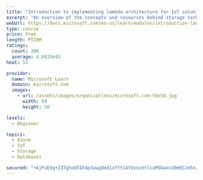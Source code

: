 ```yaml
---
title: "Introduction to implementing lambda architecture for IoT solutions"
excerpt: "An overview of the concepts and resources behind storage technologies used in IoT applications on Azure. After completing the module, you can determine when to use Blob storage, Data Lake storage, Azure Cosmos DB, and Time Series Insights."
webUrl: https://docs.microsoft.com/en-us/learn/modules/introduction-lambda-architecture-iot-solutions/
type: course
price: Free
length: PT28M
ratings:
  count: 390
  average: 4.6025643
heat: 53

provider:
  name: Microsoft Learn
  domain: microsoft.com
  images:
    - url: /assets/images/organizations/microsoft.com-50x50.jpg
      width: 50
      height: 50

levels:
  - Beginner

topics:
  - Azure
  - IoT
  - Storage
  - Databases

secured: "+AjFuEdq+23TghoUXIh4p3awgOmd1xfYtCAfUvochtlsaMSGwxn10mECJe5n/XtCpGtYZtQC41Y94a8TL20Gce1YH12AAkxz4OwcqbsNWunCBj+NTtGEzc2H4obLcIiFf4n6tJ3yAtHWcmyAgvTlyXAcUp2dtA4eYucJbFqK3NRqbtLi35/Rk7X7wAD0HOqiF7PM4ZDVtas6Z60u5FEnKbIBsAQP6Ohc3DI7nxqFOR/ijAzmhU9XXNtpIdHKpZOHABzyJX2G00YsX/B9y165z8NAQMIqCRyZcIn/W/3zSa4JpQbOdvyRb53yYzDgL2w+Z2q/3NqATLB8BfRbT5WN0Sxd0C4ImDkQdMY7kZMvStvWPsEDwe2WnK452Lch3IKHcSZTgYHwtkBpHfXwENbejS3tl9YXjMbKfmCvztw5Aps=;9DBgV0rLn8eDbdLksd8PfQ=="
---
```



